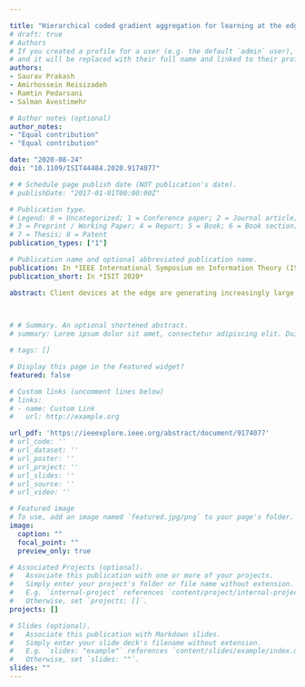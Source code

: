 ```yaml
---

title: "Hierarchical coded gradient aggregation for learning at the edge"
# draft: true
# Authors
# If you created a profile for a user (e.g. the default `admin` user), write the username (folder name) here 
# and it will be replaced with their full name and linked to their profile.
authors:
- Saurav Prakash
- Amirhossein Reisizadeh
- Ramtin Pedarsani
- Salman Avestimehr

# Author notes (optional)
author_notes:
- "Equal contribution"
- "Equal contribution"

date: "2020-08-24"
doi: "10.1109/ISIT44484.2020.9174077"

# # Schedule page publish date (NOT publication's date).
# publishDate: "2017-01-01T00:00:00Z"

# Publication type.
# Legend: 0 = Uncategorized; 1 = Conference paper; 2 = Journal article;
# 3 = Preprint / Working Paper; 4 = Report; 5 = Book; 6 = Book section;
# 7 = Thesis; 8 = Patent
publication_types: ["1"]

# Publication name and optional abbreviated publication name.
publication: In *IEEE International Symposium on Information Theory (ISIT), 2020*
publication_short: In *ISIT 2020*

abstract: Client devices at the edge are generating increasingly large amounts of rich data suitable for learning powerful statistical models. However, privacy concerns and heavy communication load make it infeasible to move the client data to a centralized location for training. In many distributed learning setups, client nodes carry out gradient computations on their local data while the central master server receives the local gradients and aggregates them to take the global model update step. To guarantee robustness against *straggling* communication links, we consider a hierarchical setup with $n_e$ clients and $n_h$ reliable helper nodes that are available to aid in gradient aggregation at the master. To achieve resiliency against straggling client-to-helpers links, we propose two approaches leveraging *coded redundancy*. First is the Aligned Repetition Coding (ARC) that repeats gradient components on the helper links, allowing  significant partial aggregations at the helpers, resulting in a helpers-to-master communication load ($C_{HM}$) of $\mathcal{O}(n_h)$. ARC however results in a client-to-helpers communication load ($C_{EH}$) of $\Theta(n_h)$, which is prohibitive for client nodes due to limited and costly bandwidth. We thus propose Aligned Minimum Distance Separable Coding (AMC) that achieves optimal $C_{EH}$ of $\Theta(1)$ for a given resiliency threshold by using MDS code over the gradient components, while achieving a $C_{HM}$ of $\mathcal{O}(n_e)$. 
 


# # Summary. An optional shortened abstract.
# summary: Lorem ipsum dolor sit amet, consectetur adipiscing elit. Duis posuere tellus ac convallis placerat. Proin tincidunt magna sed ex sollicitudin condimentum.

# tags: []

# Display this page in the Featured widget?
featured: false

# Custom links (uncomment lines below)
# links:
# - name: Custom Link
#   url: http://example.org

url_pdf: 'https://ieeexplore.ieee.org/abstract/document/9174077'
# url_code: ''
# url_dataset: ''
# url_poster: ''
# url_project: ''
# url_slides: ''
# url_source: ''
# url_video: ''

# Featured image
# To use, add an image named `featured.jpg/png` to your page's folder. 
image:
  caption: ""
  focal_point: ""
  preview_only: true

# Associated Projects (optional).
#   Associate this publication with one or more of your projects.
#   Simply enter your project's folder or file name without extension.
#   E.g. `internal-project` references `content/project/internal-project/index.md`.
#   Otherwise, set `projects: []`.
projects: []

# Slides (optional).
#   Associate this publication with Markdown slides.
#   Simply enter your slide deck's filename without extension.
#   E.g. `slides: "example"` references `content/slides/example/index.md`.
#   Otherwise, set `slides: ""`.
slides: ""
---
```



<!-- {{% callout note %}}
Click the *Cite* button above to demo the feature to enable visitors to import publication metadata into their reference management software.
{{% /callout %}}

{{% callout note %}}
Create your slides in Markdown - click the *Slides* button to check out the example.
{{% /callout %}}

Supplementary notes can be added here, including [code, math, and images](https://wowchemy.com/docs/writing-markdown-latex/). -->
